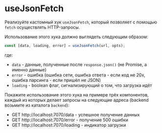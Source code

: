 # useJsonFetch

Реализуйте кастомный хук `useJsonFetch`, который позволяет с помощью `fetch` осуществлять HTTP-запросы.

Использование этого хука должно выглядеть следующим образом:
```javascript
const [data, loading, error] = useJsonFetch(url, opts);
```

где:
* `data` - данные, полученные после `response.json()` (не Promise, а именно данные)
* `error` - ошибка (ошибка сети, ошибка ответа - если код не 20x, ошибка парсинга - если пришёл не JSON)
* `loading` - boolean флаг, сигнализирующий о том, что загрузка идёт

Покажите использование этого хука на примере трёх компонентов, каждый из которых делает запросы на следующие адреса (backend возьмите из каталога `backend`):
* GET http://localhost:7070/data - успешное получение данных
* GET http://localhost:7070/error - получение 500 ошибки
* GET http://localhost:7070/loading - индикатор загрузки
